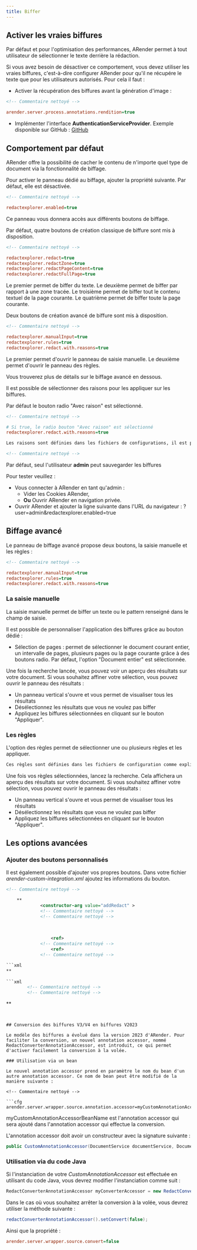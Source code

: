 ```yaml
---
title: Biffer
---
```


## Activer les vraies biffures

Par défaut et pour l'optimisation des performances, ARender permet à tout utilisateur de sélectionner le texte derrière la rédaction.

Si vous avez besoin de désactiver ce comportement, vous devez utiliser les vraies biffures, c'est-à-dire configurer ARender pour qu'il ne récupére le texte que pour les utilisateurs autorisés. Pour cela il faut :

* Activer la récupération des biffures avant la génération d'image :

```xml
<!-- Commentaire nettoyé -->
```

```cfg
arender.server.process.annotations.rendition=true
```


* Implémenter l'interface **AuthenticationServiceProvider**. Exemple disponible sur GitHub : [GitHub](https://github.com/arondor-connectors/sample-connectors/blob/master/arender-sample-hmi/arender-sample-hmi-connector/src/main/java/com/arondor/arender/sample/connector/authentication/service/CustomAuthenticationServiceProvider.java)

## Comportement par défaut 

ARender offre la possibilité de cacher le contenu de n'importe quel type de document via la fonctionnalité de biffage.

Pour activer le panneau dédié au biffage, ajouter la propriété suivante. Par défaut, elle est désactivée. 

```xml
<!-- Commentaire nettoyé -->
```

```cfg
redactexplorer.enabled=true
```



Ce panneau vous donnera accès aux différents boutons de biffage. 

Par défaut, quatre boutons de création classique de biffure sont mis à disposition. 

```xml
<!-- Commentaire nettoyé -->
```

```cfg
redactexplorer.redact=true
redactexplorer.redactZone=true
redactexplorer.redactPageContent=true
redactexplorer.redactFullPage=true
```



Le premier permet de biffer du texte.
Le deuxième permet de biffer par rapport à une zone tracée.
Le troisième permet de biffer tout le contenu textuel de la page courante.
Le quatrième permet de biffer toute la page courante.

Deux boutons de création avancé de biffure sont mis à disposition.

```xml
<!-- Commentaire nettoyé -->
```

```cfg
redactexplorer.manualInput=true
redactexplorer.rules=true
redactexplorer.redact.with.reasons=true
```


Le premier permet d'ouvrir le panneau de saisie manuelle. 
Le deuxième permet d'ouvrir le panneau des règles. 

Vous trouverez plus de détails sur le biffage avancé en dessous. 


Il est possible de sélectionner des raisons pour les appliquer sur les biffures.

Par défaut le bouton radio "Avec raison" est sélectionné. 
```xml
<!-- Commentaire nettoyé -->
```

```cfg
# Si true, le radio bouton "Avec raison" est sélectionné 
redactexplorer.redact.with.reasons=true
```


```xml
Les raisons sont définies dans les fichiers de configurations, il est possible de les modifier ainsi que les raisons par défaut comme expliqué dans [la documentation dédiée](<!-- Commentaire nettoyé -->)
```


```xml
<!-- Commentaire nettoyé -->
```

Par défaut, seul l'utilisateur **admin** peut sauvegarder les biffures

Pour tester veuillez :
* Vous connecter à ARender en tant qu'admin :
    * Vider les Cookies ARender,
    * **Ou** Ouvrir ARender en navigation privée.
* Ouvrir ARender et ajouter la ligne suivante dans l'URL du navigateur : ?user=admin&redactexplorer.enabled=true



## Biffage avancé

Le panneau de biffage avancé propose deux boutons, la saisie manuelle et les règles : 

```xml
<!-- Commentaire nettoyé -->
```

```cfg
redactexplorer.manualInput=true
redactexplorer.rules=true
redactexplorer.redact.with.reasons=true
```




### La saisie manuelle 

La saisie manuelle permet de biffer un texte ou le pattern renseigné dans le champ de saisie. 

Il est possible de personnaliser l'application des biffures grâce au bouton dédié :
- Sélection de pages : permet de sélectionner le document courant entier, un intervalle de pages, plusieurs pages ou la page courante grâce à des boutons radio. 
Par défaut, l'option "Document entier" est sélectionnée.

Une fois la recherche lancée, vous pouvez voir un aperçu des résultats sur votre document. 
Si vous souhaitez affiner votre sélection, vous pouvez ouvrir le panneau des résultats : 
- Un panneau vertical s'ouvre et vous permet de visualiser tous les résultats
- Désélectionnez les résultats que vous ne voulez pas biffer
- Appliquez les biffures sélectionnées en cliquant sur le bouton "Appliquer".

### Les règles

L'option des règles permet de sélectionner une ou plusieurs règles et les appliquer. 
```xml
Ces règles sont définies dans les fichiers de configuration comme expliqué dans [la documentation dédiée](<!-- Commentaire nettoyé -->)
```

Une fois vos règles sélectionnées, lancez la recherche. Cela affichera un aperçu des résultats sur votre document. 
Si vous souhaitez affiner votre sélection, vous pouvez ouvrir le panneau des résultats : 
- Un panneau vertical s'ouvre et vous permet de visualiser tous les résultats
- Désélectionnez les résultats que vous ne voulez pas biffer
- Appliquez les biffures sélectionnées en cliquant sur le bouton "Appliquer".



## Les options avancées


### Ajouter des boutons personnalisés
 
Il est également possible d'ajouter vos propres boutons. Dans votre fichier *arender-custom-integration.xml* ajoutez les informations du bouton.

```xml
<!-- Commentaire nettoyé -->
```

```xml
    **
             <constructor-arg value="addRedact" >
             <!-- Commentaire nettoyé -->
             <!-- Commentaire nettoyé -->
             
             
             
                 <ref>
             <!-- Commentaire nettoyé -->
                 <ref>
             <!-- Commentaire nettoyé -->

```xml
**
    
```xml
        <!-- Commentaire nettoyé -->
        <!-- Commentaire nettoyé -->
```
**
```


## Conversion des biffures V3/V4 en biffures V2023

Le modèle des biffures a évolué dans la version 2023 d'ARender. Pour faciliter la conversion, un nouvel annotation accessor, nommé RedactConverterAnnotationAccessor, est introduit, ce qui permet d'activer facilement la conversion à la volée.

### Utilisation via un bean

Le nouvel annotation accessor prend en paramètre le nom du bean d'un autre annotation accessor. Ce nom de bean peut être modifié de la manière suivante :

<!-- Commentaire nettoyé -->

```cfg
arender.server.wrapper.source.annotation.accessor=myCustomAnnotationAccessorBeanName
```


myCustomAnnotationAccessorBeanName est l'annotation accessor qui sera ajouté dans l'annotation accessor qui effectue la conversion.

<!-- Commentaire nettoyé -->

L'annotation accessor doit avoir un constructeur avec la signature suivante :

```java
public CustomAnnotationAccessor(DocumentService documentService, DocumentAccessor documentAccessor)
```




### Utilisation via du code Java

Si l'instanciation de votre *CustomAnnotationAccessor* est effectuée en utilisant du code Java, vous devrez modifier l'instanciation comme suit :

<!-- Commentaire nettoyé -->

```java
RedactConverterAnnotationAccessor myConverterAccessor = new RedactConverterAnnotationAccessor(new CustomAnnotationAccessor());
```



Dans le cas où vous souhaitez arrêter la conversion à la volée, vous devrez utiliser la méthode suivante :


<!-- Commentaire nettoyé -->

```java
redactConverterAnnotationAccessor().setConvert(false);
```


Ainsi que la propriété : 

<!-- Commentaire nettoyé -->

```cfg
arender.server.wrapper.source.convert=false
```

